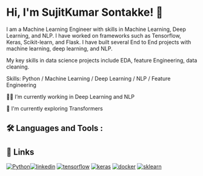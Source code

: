 
# Hi, I'm SujitKumar Sontakke! 👋

I am a Machine Learning Engineer with skills in Machine Learning, Deep Learning, and NLP. I have worked on frameworks such as Tensorflow, Keras, Scikit-learn, and Flask. I have built several End to End projects with machine learning, deep learning, and NLP.


My key skills in data science projects include EDA, feature Engineering, data cleaning.

Skills: Python / Machine Learning / Deep Learning / NLP / Feature Engineering


👩‍💻  I’m currently working in Deep Learning and NLP

🧠 I'm currently exploring Transformers




## 🛠 Languages and Tools :



## 🔗 Links
[![Python](https://raw.githubusercontent.com/yurijserrano/Github-Profile-Readme-Logos/master/programming%20languages/python.svg)](https://katherineoelsner.com/)[![linkedin](https://raw.githubusercontent.com/yurijserrano/Github-Profile-Readme-Logos/master/frameworks/flask.svg)](https://flask.palletsprojects.com/en/2.2.x/)
[![tensorflow](https://raw.githubusercontent.com/valohai/ml-logos/master/tensorflow-tf.svg)](https://www.tensorflow.org/)
[![keras](https://raw.githubusercontent.com/valohai/ml-logos/master/keras.svg)](https://keras.io/)
[![docker](https://raw.githubusercontent.com/wesbos/Font-Awesome-Docker-Icon/master/docker-white.svg)](https://www.docker.com/)
[![sklearn](https://raw.githubusercontent.com/valohai/ml-logos/master/scikit-learn.svg)](https://scikit-learn.org/stable/)







